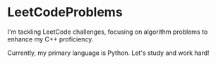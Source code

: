 # LeetCodeProblems

I'm tackling LeetCode challenges, focusing on 
algorithm problems to enhance my C++ proficiency.

Currently, my primary language is Python. 
Let's study and work hard!
